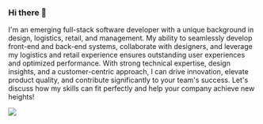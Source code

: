 ### Hi there 👋

I'm an emerging full-stack software developer with a unique background in design, logistics, retail, and management. My ability to seamlessly develop front-end and back-end systems, collaborate with designers, and leverage my logistics and retail experience ensures outstanding user experiences and optimized performance. With strong technical expertise, design insights, and a customer-centric approach, I can drive innovation, elevate product quality, and contribute significantly to your team's success. Let's discuss how my skills can fit perfectly and help your company achieve new heights!

  <animated-image data-catalyst="" style="width: 400px;"><a target="_blank" rel="noopener noreferrer nofollow" href="https://camo.githubusercontent.com/62a0c0b08405c9bf0f9f13f80f07e243bd9143ac557aab15997e708c02f135f4/68747470733a2f2f6d656469612e67697068792e636f6d2f6d656469612f454f6d594e356b56503357324c796e3664782f67697068792e676966" data-target="animated-image.originalLink"><img src="https://camo.githubusercontent.com/62a0c0b08405c9bf0f9f13f80f07e243bd9143ac557aab15997e708c02f135f4/68747470733a2f2f6d656469612e67697068792e636f6d2f6d656469612f454f6d594e356b56503357324c796e3664782f67697068792e676966" data-canonical-src="https://media.giphy.com/media/EOmYN5kVP3W2Lyn6dx/giphy.gif" style="max-width: 100%; display: inline-block;" data-target="animated-image.originalImage"></a>
      <span class="AnimatedImagePlayer" data-target="animated-image.player" hidden="">
        <a data-target="animated-image.replacedLink" class="AnimatedImagePlayer-images" href="https://camo.githubusercontent.com/62a0c0b08405c9bf0f9f13f80f07e243bd9143ac557aab15997e708c02f135f4/68747470733a2f2f6d656469612e67697068792e636f6d2f6d656469612f454f6d594e356b56503357324c796e3664782f67697068792e676966" target="_blank">
          <span data-target="animated-image.imageContainer">
            <img data-target="animated-image.replacedImage" alt="68747470733a2f2f6d656469612e67697068792e636f6d2f6d656469612f454f6d594e356b56503357324c796e3664782f67697068792e676966" class="AnimatedImagePlayer-animatedImage" src="https://camo.githubusercontent.com/62a0c0b08405c9bf0f9f13f80f07e243bd9143ac557aab15997e708c02f135f4/68747470733a2f2f6d656469612e67697068792e636f6d2f6d656469612f454f6d594e356b56503357324c796e3664782f67697068792e676966" style="display: block; opacity: 1;">
          <canvas class="AnimatedImagePlayer-stillImage" aria-hidden="true" width="400" height="400"></canvas><canvas class="AnimatedImagePlayer-stillImage" aria-hidden="true" width="0" height="0"></canvas></span>
        </a>
        <button data-target="animated-image.imageButton" class="AnimatedImagePlayer-images" tabindex="-1" aria-label="Play 68747470733a2f2f6d656469612e67697068792e636f6d2f6d656469612f454f6d594e356b56503357324c796e3664782f67697068792e676966 68747470733a2f2f6d656469612e67697068792e636f6d2f6d656469612f454f6d594e356b56503357324c796e3664782f67697068792e676966"></button>
        <span class="AnimatedImagePlayer-controls" data-target="animated-image.controls">
          <button data-target="animated-image.playButton" class="AnimatedImagePlayer-button" aria-label="Play 68747470733a2f2f6d656469612e67697068792e636f6d2f6d656469612f454f6d594e356b56503357324c796e3664782f67697068792e676966 68747470733a2f2f6d656469612e67697068792e636f6d2f6d656469612f454f6d594e356b56503357324c796e3664782f67697068792e676966">
            <svg aria-hidden="true" focusable="false" class="octicon icon-play" width="16" height="16" viewBox="0 0 16 16" fill="none" xmlns="http://www.w3.org/2000/svg">
              <path d="M4 13.5427V2.45734C4 1.82607 4.69692 1.4435 5.2295 1.78241L13.9394 7.32507C14.4334 7.63943 14.4334 8.36057 13.9394 8.67493L5.2295 14.2176C4.69692 14.5565 4 14.1739 4 13.5427Z">
            </path></svg>
            <svg aria-hidden="true" focusable="false" class="octicon icon-pause" width="16" height="16" viewBox="0 0 16 16" xmlns="http://www.w3.org/2000/svg">
              <rect x="4" y="2" width="3" height="12" rx="1"></rect>
              <rect x="9" y="2" width="3" height="12" rx="1"></rect>
            </svg>
          </button>
          <a data-target="animated-image.openButton" aria-label="Open 68747470733a2f2f6d656469612e67697068792e636f6d2f6d656469612f454f6d594e356b56503357324c796e3664782f67697068792e676966 in new window" class="AnimatedImagePlayer-button" href="https://camo.githubusercontent.com/62a0c0b08405c9bf0f9f13f80f07e243bd9143ac557aab15997e708c02f135f4/68747470733a2f2f6d656469612e67697068792e636f6d2f6d656469612f454f6d594e356b56503357324c796e3664782f67697068792e676966" target="_blank">
            <svg aria-hidden="true" class="octicon" xmlns="http://www.w3.org/2000/svg" viewBox="0 0 16 16" width="16" height="16">
              <path fill-rule="evenodd" d="M10.604 1h4.146a.25.25 0 01.25.25v4.146a.25.25 0 01-.427.177L13.03 4.03 9.28 7.78a.75.75 0 01-1.06-1.06l3.75-3.75-1.543-1.543A.25.25 0 0110.604 1zM3.75 2A1.75 1.75 0 002 3.75v8.5c0 .966.784 1.75 1.75 1.75h8.5A1.75 1.75 0 0014 12.25v-3.5a.75.75 0 00-1.5 0v3.5a.25.25 0 01-.25.25h-8.5a.25.25 0 01-.25-.25v-8.5a.25.25 0 01.25-.25h3.5a.75.75 0 000-1.5h-3.5z"></path>
            </svg>
          </a>
        </span>
      </span></animated-image>
